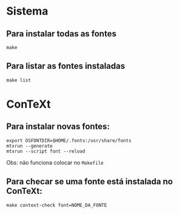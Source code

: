 # Sistema

## Para instalar todas as fontes

`make `

## Para listar as fontes instaladas

`make list`


# ConTeXt

## Para instalar novas fontes:

```
export OSFONTDIR=$HOME/.fonts:/usr/share/fonts
mtxrun --generate
mtxrun --script font --reload
```
Obs: não funciona colocar no `Makefile`

## Para checar se uma fonte está instalada no ConTeXt:

`make context-check font=NOME_DA_FONTE`


